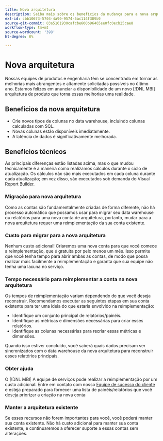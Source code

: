 ```yaml
---
title: Nova arquitetura
description: Saiba mais sobre os benefícios da mudança para a nova arquitetura.
exl-id: cbb10673-5704-4a90-9574-5ac114f389b9
source-git-commit: 03a5161930cafcbe600b96465ee0fc0ecb25cae8
workflow-type: tm+mt
source-wordcount: '398'
ht-degree: 0%

---
```


# Nova arquitetura

Nossas equipes de produtos e engenharia têm se concentrado em tornar as melhorias mais abrangentes e altamente solicitadas possíveis no último ano. Estamos felizes em anunciar a disponibilidade de um novo [!DNL MBI] arquitetura de produto que torna essas melhorias uma realidade.

## Benefícios da nova arquitetura

* Crie novos tipos de colunas no data warehouse, incluindo colunas calculadas com SQL.
* Novas colunas estão disponíveis imediatamente.
* A latência de dados é significativamente melhorada.

## Benefícios técnicos

As principais diferenças estão listadas acima, mas o que mudou tecnicamente é a maneira como realizamos cálculos durante o ciclo de atualização. Os cálculos não são mais executados em cada coluna durante cada atualização; em vez disso, são executados sob demanda do Visual Report Builder.

### Migração para nova arquitetura

Como as contas são fundamentalmente criadas de forma diferente, não há processo automático que possamos usar para migrar seu data warehouse ou relatórios para uma nova conta de arquitetura, portanto, mudar para a nova arquitetura requer uma reimplementação da sua conta existente.

### Custo para migrar para a nova arquitetura

Nenhum custo adicional! Criaremos uma nova conta para que você comece a reimplementação, que é gratuita por pelo menos um mês. Isso permite que você tenha tempo para abrir ambas as contas, de modo que possa realizar mais facilmente a reimplementação e garanta que sua equipe não tenha uma lacuna no serviço.

### Tempo necessário para reimplementar a conta na nova arquitetura

Os tempos de reimplementação variam dependendo do que você deseja reconstruir. Recomendamos executar as seguintes etapas em sua conta existente para ter uma ideia do que estaria envolvido na reimplementação:

* Identifique um conjunto principal de relatórios/painéis.
* Identifique as métricas e dimensões necessárias para criar esses relatórios.
* Identifique as colunas necessárias para recriar essas métricas e dimensões.

Quando isso estiver concluído, você saberá quais dados precisam ser sincronizados com o data warehouse da nova arquitetura para reconstruir esses relatórios principais.

### Obter ajuda

O [!DNL MBI] A equipe de serviços pode realizar a reimplementação por um custo adicional. Entre em contato com nosso [Equipe de sucesso do cliente](../../guide-overview.md) e esteja preparado para fornecer uma lista de painéis/relatórios que você deseja priorizar a criação na nova conta

### Manter a arquitetura existente

Se esses recursos não forem importantes para você, você poderá manter sua conta existente. Não há custo adicional para manter sua conta existente, e continuaremos a oferecer suporte a essas contas sem alterações.
